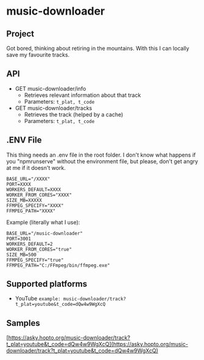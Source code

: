 # music-downloader

## Project
Got bored, thinking about retiring in the mountains. With this I can locally save my favourite tracks.

## API
* GET music-downloader/info
  * Retrieves relevant information about that track
  * Parameters: `t_plat, t_code`
* GET music-downloader/tracks
  * Retrieves the track (helped by a cache)
  * Parameters: `t_plat, t_code`

## .ENV File
This thing needs an .env file in the root folder. I don't know what happens if you "npmrunserve" without the environment file, but please, don't get angry at me if it doesn't work.
```
BASE_URL="/XXXX"
PORT=XXXX
WORKERS_DEFAULT=XXXX
WORKER_FROM_CORES="XXXX"
SIZE_MB=XXXXX
FFMPEG_SPECIFY="XXXX"
FFMPEG_PATH="XXXX"
```
Example (literally what I use):
```
BASE_URL="/music-downloader"
PORT=3001
WORKERS_DEFAULT=2
WORKER_FROM_CORES="true"
SIZE_MB=500
FFMPEG_SPECIFY="true"
FFMPEG_PATH="C:/FFmpeg/bin/ffmpeg.exe"
```

## Supported platforms
* YouTube `example: music-downloader/track?t_plat=youtube&t_code=dQw4w9WgXcQ`

## Samples
[https://asky.hopto.org/music-downloader/track?t_plat=youtube&t_code=dQw4w9WgXcQ](https://asky.hopto.org/music-downloader/track?t_plat=youtube&t_code=dQw4w9WgXcQ)
